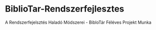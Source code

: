 # BiblioTar-Rendszerfejlesztes
A Rendszerfejelsztés Haladó Módszerei - BibloTár Féléves Projekt Munka
